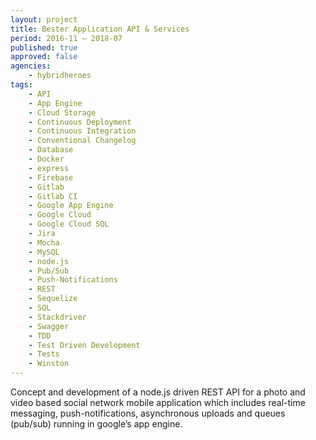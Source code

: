```yaml
---
layout: project
title: Bester Application API & Services
period: 2016-11 – 2018-07
published: true
approved: false
agencies:
    - hybridheroes
tags:
    - API
    - App Engine
    - Cloud Storage
    - Continuous Deployment
    - Continuous Integration
    - Conventional Changelog
    - Database
    - Docker
    - express
    - Firebase
    - Gitlab
    - Gitlab CI
    - Google App Engine
    - Google Cloud
    - Google Cloud SQL
    - Jira
    - Mocha
    - MySQL
    - node.js
    - Pub/Sub
    - Push-Notifications
    - REST
    - Sequelize
    - SQL
    - Stackdriver
    - Swagger
    - TDD
    - Test Driven Development
    - Tests
    - Winston
---
```

Concept and development of a node.js driven REST API for a photo and video based social network mobile application which includes real-time messaging, push-notifications, asynchronous uploads and queues (pub/sub) running in google’s app engine.
